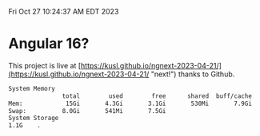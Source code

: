 Fri Oct 27 10:24:37 AM EDT 2023

# Angular 16?


This project is live at [https://kusl.github.io/ngnext-2023-04-21/](https://kusl.github.io/ngnext-2023-04-21/ "next!") thanks to Github.

```bash
System Memory
               total        used        free      shared  buff/cache   available
Mem:            15Gi       4.3Gi       3.1Gi       530Mi       7.9Gi        10Gi
Swap:          8.0Gi       541Mi       7.5Gi
System Storage
1.1G	.
```
```bash
